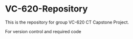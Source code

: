 # VC-620-Repository
This is the repository for group VC-620 CT Capstone Project.

For version control and required code
